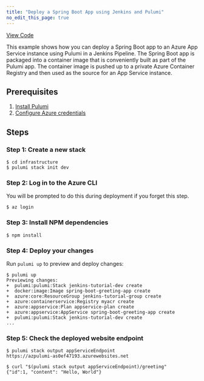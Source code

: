 ```yaml
---
title: "Deploy a Spring Boot App using Jenkins and Pulumi"
no_edit_this_page: true
---
```


<!-- WARNING: this page was generated by a tool. Do not edit it by hand. -->
<!-- To change it, please see https://github.com/pulumi/docs/tree/master/tools/mktutorial. -->

<p class="mb-4 flex">
    <a class="flex flex-wrap items-center rounded text-xs text-white bg-blue-600 border-2 border-blue-600 px-2 mr-2 whitespace-no-wrap hover:text-white" style="height: 32px" href="https://github.com/pulumi/examples/tree/master/azure-ts-appservice-springboot" target="_blank">
        <span><i class="fab fa-github pr-2"></i> View Code</span>
    </a>

</p>


This example shows how you can deploy a Spring Boot app to an Azure App Service instance using Pulumi in a Jenkins Pipeline. The Spring Boot app is packaged into a container image that is conveniently built as part of the Pulumi app. The container image is pushed up to a private Azure Container Registry and then used as the source for an App Service instance.

## Prerequisites

1.  [Install Pulumi](https://www.pulumi.com/docs/get-started/install/)
1.  [Configure Azure credentials](https://www.pulumi.com/docs/intro/cloud-providers/azure/setup/)

## Steps

### Step 1: Create a new stack

```
$ cd infrastructure
$ pulumi stack init dev
```

### Step 2: Log in to the Azure CLI

You will be prompted to do this during deployment if you forget this step.

```
$ az login
```

### Step 3: Install NPM dependencies

```
$ npm install
```

### Step 4: Deploy your changes

Run `pulumi up` to preview and deploy changes:

```
$ pulumi up
Previewing changes:
+  pulumi:pulumi:Stack jenkins-tutorial-dev create
+  docker:image:Image spring-boot-greeting-app create
+  azure:core:ResourceGroup jenkins-tutorial-group create
+  azure:containerservice:Registry myacr create
+  azure:appservice:Plan appservice-plan create
+  azure:appservice:AppService spring-boot-greeting-app create
+  pulumi:pulumi:Stack jenkins-tutorial-dev create
...
```

### Step 5: Check the deployed website endpoint

```
$ pulumi stack output appServiceEndpoint
https://azpulumi-as0ef47193.azurewebsites.net

$ curl "$(pulumi stack output appServiceEndpoint)/greeting"
{"id":1, "content": "Hello, World"}
```

